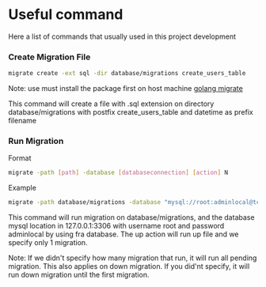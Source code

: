 # Useful command
Here a list of commands that usually used in this project development


### Create Migration File
```bash
migrate create -ext sql -dir database/migrations create_users_table
```

Note: use must install the package first on host machine [golang migrate](https://github.com/golang-migrate/migrate)

This command will create a file with .sql extension on directory database/migrations with postfix create_users_table and datetime as prefix filename

### Run Migration
Format
```bash
migrate -path [path] -database [databaseconnection] [action] N
```

Example
```bash
migrate -path database/migrations -database "mysql://root:adminlocal@tcp(127.0.0.1:3306)/fra" up 1
```
This command will run migration on database/migrations, and the database mysql location in 127.0.0.1:3306 with username root and password adminlocal by using fra database. The up action will run up file and we specify only 1 migration.

Note: If we didn't specify how many migration that run, it will run all pending migration. This also applies on down migration. If you did'nt specify, it will run down migration until the first migration.
